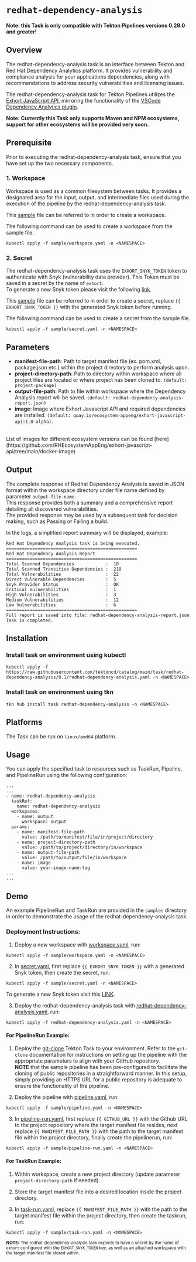 # `redhat-dependency-analysis`

**Note: this Task is only compatible with Tekton Pipelines versions 0.29.0 and greater!**

## Overview
The redhat-dependency-analysis task is an interface between Tekton and Red Hat Dependency Analytics platform. 
It provides vulnerability and compliance analysis for your applications dependencies, along with recommendations to address security vulnerabilities and licensing issues.

The redhat-dependency-analysis task for Tekton Pipelines utilizes the [Exhort JavaScript API](https://github.com/RHEcosystemAppEng/exhort-javascript-api), mirroring the functionality of the [VSCode Dependency Analytics plugin](https://marketplace.visualstudio.com/items?itemName=redhat.fabric8-analytics).

**Note: Currently this Task only supports Maven and NPM ecosystems, support for other ecosystems will be provided very soon.**

## Prerequisite

Prior to executing the redhat-dependency-analysis task, ensure that you have set up the two necessary components.

### 1. Workspace
Workspace is used as a common filesystem between tasks. It provides a designated area for the input, output, and intermediate files used during the execution of the pipeline by the redhat-dependency-analysis task.

This [sample](sample/workspace.yaml) file can be referred to in order to create a workspace.

The following command can be used to create a workspace from the sample file.

```
kubectl apply -f sample/workspace.yaml -n <NAMESPACE>
```

### 2. Secret
The redhat-dependency-analysis task uses the `EXHORT_SNYK_TOKEN` token to authenticate with Snyk (vulnerability data provider).
This Token must be saved in a secret by the name of `exhort`.<br />
To generate a new Snyk token please visit the following [link](https://app.snyk.io/login?utm_campaign=Code-Ready-Analytics-2020&utm_source=code_ready&code_ready=FF1B53D9-57BE-4613-96D7-1D06066C38C9).

This [sample](sample/secret.yaml) file can be referred to in order to create a secret, replace `{{ EXHORT_SNYK_TOKEN }}` with the generated Snyk token before running.

The following command can be used to create a secret from the sample file.

```
kubectl apply -f sample/secret.yaml -n <NAMESPACE>
```

## Parameters
- **manifest-file-path**: Path to target manifest file (ex. pom.xml, package.json etc.) within the project directory to perform analysis upon.
- **project-directory-path**: Path to directory within workspace where all project files are located or where project has been cloned to. `(default: project-package)`
- **output-file-path**: Path to file within workspace where the Dependency Analysis report will be saved. `(default: redhat-dependency-analysis-report.json)`
- **image**: Image where Exhort Javascript API and required dependencies are installed. `(default: quay.io/ecosystem-appeng/exhort-javascript-api:1.0-alpha)`. 
<br />
List of images for different ecosystem versions can be found [here](https://github.com/RHEcosystemAppEng/exhort-javascript-api/tree/main/docker-image)

## Output
The complete response of Redhat Dependency Analysis is saved in JSON format within the workspace directory under file name defined by parameter `output-file-name`. <br />
This response provides both a summary and a comprehensive report detailing all discovered vulnerabilities. <br />
The provided response may be used by a subsequent task for decision making, such as Passing or Failing a build.  

In the logs, a simplified report summary will be displayed, example:
```
Red Hat Dependency Analysis task is being executed.
==================================================
Red Hat Dependency Analysis Report
==================================================
Total Scanned Dependencies            :  10 
Total Scanned Transitive Dependencies :  218 
Total Vulnerabilities                 :  22 
Direct Vulnerable Dependencies        :  5 
Snyk Provider Status                  :  OK 
Critical Vulnerabilities              :  1 
High Vulnerabilities                  :  3 
Medium Vulnerabilities                :  12 
Low Vulnerabilities                   :  6 
==================================================
Full report is saved into file: redhat-dependency-analysis-report.json
Task is completed.
```

## Installation

### Install task on environment using kubectl
```
kubectl apply -f https://raw.githubusercontent.com/tektoncd/catalog/main/task/redhat-dependency-analysis/0.1/redhat-dependency-analysis.yaml -n <NAMESPACE>
```

### Install task on environment using tkn
```
tkn hub install task redhat-dependency-analysis -n <NAMESPACE>
```

## Platforms

The Task can be run on `linux/amd64` platform.

## Usage

You can apply the specified task to resources such as TaskRun, Pipeline, and PipelineRun using the following configuration:

```
...
...
- name: redhat-dependency-analysis
  taskRef:
    name: redhat-dependency-analysis
  workspaces:
    - name: output
      workspace: output
  params:
    - name: manifest-file-path
      value: /path/to/manifest/file/in/project/directory
    - name: project-directory-path
      value: /path/to/project/directory/in/workspace
    - name: output-file-path
      value: /path/to/output/file/in/workspace
    - name: image
      value: your-image-name:tag
...
...
```

## Demo

An example PipelineRun and TaskRun are provided in the `samples` directory in order to demonstrate the usage of the redhat-dependency-analysis task. 

### Deployment Instructions:

1. Deploy a new workspace with [workspace.yaml](sample/workspace.yaml), run:
```
kubectl apply -f sample/workspace.yaml -n <NAMESPACE>
```

2. In [secret.yaml](sample/secret.yaml), first replace `{{ EXHORT_SNYK_TOKEN }}` with a generated Snyk token, then create the secret, run:
```
kubectl apply -f sample/secret.yaml -n <NAMESPACE>
```
To generate a new Snyk token visit this [LINK](https://app.snyk.io/login?utm_campaign=Code-Ready-Analytics-2020&utm_source=code_ready&code_ready=FF1B53D9-57BE-4613-96D7-1D06066C38C9).

3. Deploy the redhat-dependency-analysis task with [redhat-dependency-analysis.yaml](redhat-dependency-analysis.yaml), run:
```
kubectl apply -f redhat-dependency-analysis.yaml -n <NAMESPACE>
```

#### For PipelineRun Example:

1. Deploy the [git-clone](https://hub.tekton.dev/tekton/task/git-clone) Tekton Task to your environment. Refer to the `git-clone` documentation for instructions on setting up the pipeline with the appropriate parameters to align with your GitHub repository.
<br >**NOTE** that the sample pipeline has been pre-configured to facilitate the cloning of public repositories in a straightforward manner. In this setup, simply providing an HTTPS URL for a public repository is adequate to ensure the functionality of the pipeline.

2. Deploy the pipeline with [pipeline.yaml](sample/pipeline.yaml), run:
```
kubectl apply -f sample/pipeline.yaml -n <NAMESPACE>
```

3. In [pipeline-run.yaml](sample/pipeline-run.yaml), first replace `{{ GITHUB_URL }}` with the Github URL to the project repository where the target manifest file resides, next replace `{{ MANIFEST_FILE_PATH }}` with the path to the target manifest file within the project directory, finally create the pipelinerun, run:
```
kubectl apply -f sample/pipeline-run.yaml -n <NAMESPACE>
```

#### For TaskRun Example:

1. Within workspace, create a new project directory (update parameter `project-directory-path` if needed).

2. Store the target manifest file into a desired location inside the project directory.

2. In [task-run.yaml](sample/task-run.yaml), replace `{{ MANIFEST_FILE_PATH }}` with the path to the target manifest file within the project directory, then create the taskrun, run:
```
kubectl apply -f sample/task-run.yaml -n <NAMESPACE>
```

<small>**NOTE:** The redhat-dependency-analysis task expects to have a secret by the name of `exhort` configured with the `EXHORT_SNYK_TOKEN` key, 
as well as an attached workspace with the target manifest file stored within.</small>